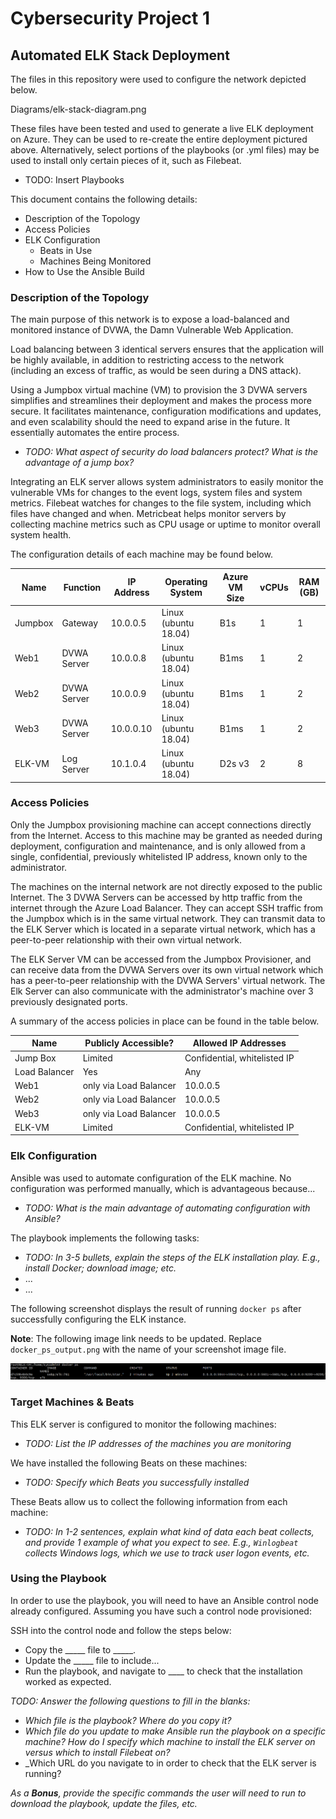# Cybersecurity Project 1

## Automated ELK Stack Deployment

The files in this repository were used to configure the network depicted below.

Diagrams/elk-stack-diagram.png

These files have been tested and used to generate a live ELK deployment on Azure. They can be used to re-create the entire deployment pictured above. Alternatively, select portions of the playbooks (or .yml files) may be used to install only certain pieces of it, such as Filebeat.

- TODO: Insert Playbooks

This document contains the following details:
- Description of the Topology
- Access Policies
- ELK Configuration
  - Beats in Use
  - Machines Being Monitored
- How to Use the Ansible Build


### Description of the Topology

The main purpose of this network is to expose a load-balanced and monitored instance of DVWA, the Damn Vulnerable Web Application.

Load balancing between 3 identical servers ensures that the application will be highly available, in addition to restricting access to the network (including an excess of traffic, as would be seen during a DNS attack). 

Using a Jumpbox virtual machine (VM) to provision the 3 DVWA servers simplifies and streamlines their deployment and makes the process more secure. It facilitates maintenance, configuration modifications and updates, and even scalability should the need to expand arise in the future. It essentially automates the entire process. 
- _TODO: What aspect of security do load balancers protect? What is the advantage of a jump box?_

Integrating an ELK server allows system administrators to easily monitor the vulnerable VMs for changes to the event logs, system files and system metrics. Filebeat watches for changes to the file system, including which files have changed and when. Metricbeat helps monitor servers by collecting machine metrics such as CPU usage or uptime to monitor overall system health. 

The configuration details of each machine may be found below.

| Name     | Function    | IP Address |   Operating System   | Azure VM Size | vCPUs | RAM (GB) |
|----------|-------------|------------|----------------------|---------------|-------|----------|
| Jumpbox  | Gateway     | 10.0.0.5   | Linux (ubuntu 18.04) | B1s           |   1   |    1     |
| Web1     | DVWA Server | 10.0.0.8   | Linux (ubuntu 18.04) | B1ms          |   1   |    2     |
| Web2     | DVWA Server | 10.0.0.9   | Linux (ubuntu 18.04) | B1ms          |   1   |    2     |
| Web3     | DVWA Server | 10.0.0.10  | Linux (ubuntu 18.04) | B1ms          |   1   |    2     |
| ELK-VM   | Log Server  | 10.1.0.4   | Linux (ubuntu 18.04) | D2s v3        |   2   |    8     | 


### Access Policies

Only the Jumpbox provisioning machine can accept connections directly from the Internet. Access to this machine may be granted as needed during deployment, configuration and maintenance, and is only allowed from a single, confidential, previously whitelisted IP address, known only to the administrator.

The machines on the internal network are not directly exposed to the public Internet. The 3 DVWA Servers can be accessed by http traffic from the internet through the Azure Load Balancer. They can accept SSH traffic from the Jumpbox which is in the same virtual network. They can transmit data to the ELK Server which is located in a separate virtual network, which has a peer-to-peer relationship with their own virtual network. 

The ELK Server VM can be accessed from the Jumpbox Provisioner, and can receive data from the DVWA Servers over its own virtual network which has a peer-to-peer relationship with the DVWA Servers' virtual network. The Elk Server can also communicate with the administrator's machine over 3 previously designated ports. 

A summary of the access policies in place can be found in the table below.

| Name          | Publicly Accessible?   | Allowed IP Addresses         |
|---------------|------------------------|------------------------------|
| Jump Box      | Limited                | Confidential, whitelisted IP |
| Load Balancer | Yes                    | Any                          |
| Web1          | only via Load Balancer | 10.0.0.5                     |
| Web2          | only via Load Balancer | 10.0.0.5                     |                     
| Web3          | only via Load Balancer | 10.0.0.5                     |
| ELK-VM        | Limited                | Confidential, whitelisted IP |


### Elk Configuration

Ansible was used to automate configuration of the ELK machine. No configuration was performed manually, which is advantageous because...
- _TODO: What is the main advantage of automating configuration with Ansible?_

The playbook implements the following tasks:
- _TODO: In 3-5 bullets, explain the steps of the ELK installation play. E.g., install Docker; download image; etc._
- ...
- ...

The following screenshot displays the result of running `docker ps` after successfully configuring the ELK instance.

**Note**: The following image link needs to be updated. Replace `docker_ps_output.png` with the name of your screenshot image file.  


![TODO: Update the path with the name of your screenshot of docker ps output](Images/docker_ps_output.png)

### Target Machines & Beats
This ELK server is configured to monitor the following machines:
- _TODO: List the IP addresses of the machines you are monitoring_

We have installed the following Beats on these machines:
- _TODO: Specify which Beats you successfully installed_

These Beats allow us to collect the following information from each machine:
- _TODO: In 1-2 sentences, explain what kind of data each beat collects, and provide 1 example of what you expect to see. E.g., `Winlogbeat` collects Windows logs, which we use to track user logon events, etc._

### Using the Playbook
In order to use the playbook, you will need to have an Ansible control node already configured. Assuming you have such a control node provisioned: 

SSH into the control node and follow the steps below:
- Copy the _____ file to _____.
- Update the _____ file to include...
- Run the playbook, and navigate to ____ to check that the installation worked as expected.

_TODO: Answer the following questions to fill in the blanks:_
- _Which file is the playbook? Where do you copy it?_
- _Which file do you update to make Ansible run the playbook on a specific machine? How do I specify which machine to install the ELK server on versus which to install Filebeat on?_
- _Which URL do you navigate to in order to check that the ELK server is running?

_As a **Bonus**, provide the specific commands the user will need to run to download the playbook, update the files, etc._
